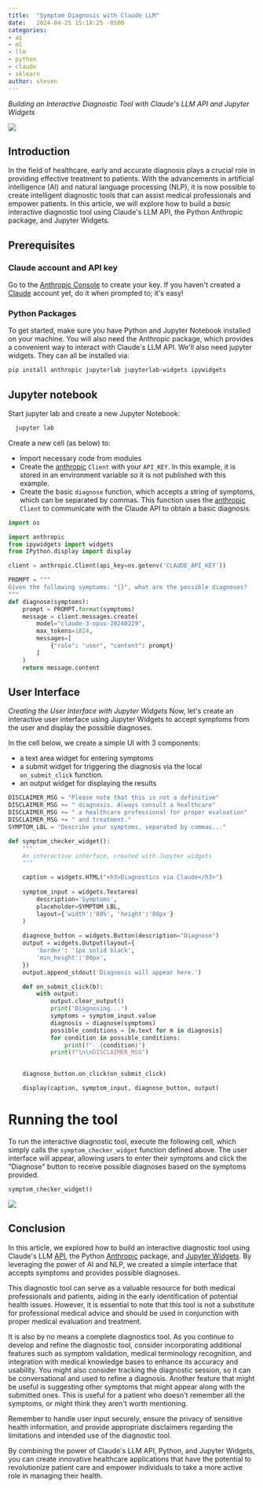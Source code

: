 ```yaml
---
title:  "Symptom Diagnosis with Claude LLM"
date:   2024-04-25 15:18:25 -0500
categories:
- ai
- ml
- llm
- python
- claude
- sklearn
author: steven
---
```


_Building an Interactive Diagnostic Tool with Claude's LLM API and Jupyter Widgets_

![](https://raw.githubusercontent.com/git-steven/git-steven.github.io/master/assets/images/claude-diagnose-md.png)

## Introduction
In the field of healthcare, early and accurate diagnosis plays a crucial role in providing effective treatment to patients. With the advancements in artificial intelligence (AI) and natural language processing (NLP), it is now possible to create intelligent diagnostic tools that can assist medical professionals and empower patients. In this article, we will explore how to build a _basic_ interactive diagnostic tool using Claude's LLM API, the Python Anthropic package, and Jupyter Widgets.

## Prerequisites

### Claude account and API key
Go to the [Anthropic Console](https://console.anthropic.com/settings/keys) to create your key.  If you haven't created a [Claude](https://claude.ai/) account yet, do it when prompted to; it's easy!

### Python Packages
To get started, make sure you have Python and Jupyter Notebook installed on your machine. You will also need the Anthropic package, which provides a convenient way to interact with Claude's LLM API.  We'll also need jupyter widgets.  They can all be installed via:

```bash
pip install anthropic jupyterlab jupyterlab-widgets ipywidgets
```

## Jupyter notebook 
Start jupyter lab and create a new Jupyter Notebook:
```bash
  jupyter lab
```

Create a new cell (as below) to:
* Import necessary code from modules
* Create the [anthropic](https://pypi.org/project/anthropic/) `Client` with your `API_KEY`.  In this example, it is stored in an environment variable so it is not published with this example.  
* Create the basic `diagnose` function, which accepts a string of symptoms, which can be separated by commas.  This function uses the [anthropic](https://pypi.org/project/anthropic/) `Client` to communicate with the Claude API to obtain a basic diagnosis.  


```python
import os

import anthropic
from ipywidgets import widgets
from IPython.display import display

client = anthropic.Client(api_key=os.getenv('CLAUDE_API_KEY'))

PROMPT = """
Given the following symptoms: "{}", what are the possible diagnoses?
"""
def diagnose(symptoms):
    prompt = PROMPT.format(symptoms)
    message = client.messages.create(
        model="claude-3-opus-20240229",
        max_tokens=1024,
        messages=[
            {"role": "user", "content": prompt}
        ]
    )
    return message.content
```

## User Interface
_Creating the User Interface with Jupyter Widgets_
Now, let's create an interactive user interface using Jupyter Widgets to accept symptoms from the user and display the possible diagnoses.

In the cell below, we create a simple UI with 3 components:
* a text area widget for entering symptoms
* a submit widget for triggering the diagnosis via the local `on_submit_click` function.
* an output widget for displaying the results


```python
DISCLAIMER_MSG = "Please note that this is not a definitive"
DISCLAIMER_MSG += " diagnosis. Always consult a healthcare"
DISCLAIMER_MSG += " a healthcare professional for proper evaluation"
DISCLAIMER_MSG += " and treatment."
SYMPTOM_LBL = "Describe your symptoms, separated by commas..."

def symptom_checker_widget():
    """
    An interactive interface, created with Jupyter widgets
    """

    caption = widgets.HTML("<h3>Diagnostics via Claude</h3>")
    
    symptom_input = widgets.Textarea(
        description='Symptoms',
        placeholder=SYMPTOM_LBL,
        layout={'width':'80%', 'height':'80px'}
    )
    
    diagnose_button = widgets.Button(description="Diagnose")
    output = widgets.Output(layout={
        'border': '1px solid black',
        'min_height':'80px',
    })
    output.append_stdout('Diagnosis will appear here.')

    def on_submit_click(b):
        with output:
            output.clear_output()
            print('Diagnosing...')
            symptoms = symptom_input.value
            diagnosis = diagnose(symptoms)
            possible_conditions = [m.text for m in diagnosis]            
            for condition in possible_conditions:
                print(f"- {condition}")
            print(f"\n\nDISCLAIMER_MSG")
            

    diagnose_button.on_click(on_submit_click)

    display(caption, symptom_input, diagnose_button, output)
```

# Running the tool
To run the interactive diagnostic tool, execute the following cell, which simply calls the `symptom_checker_widget` function defined above. The user interface will appear, allowing users to enter their symptoms and click the "Diagnose" button to receive possible diagnoses based on the symptoms provided.


```python
symptom_checker_widget()
```
![](https://raw.githubusercontent.com/git-steven/git-steven.github.io/master/assets/images/claude-diag-ui.png)

## Conclusion
In this article, we explored how to build an interactive diagnostic tool using Claude's LLM [API](https://docs.anthropic.com/claude/reference/client-sdks), the Python [Anthropic](https://pypi.org/project/anthropic/) package, and [Jupyter Widgets](https://ipywidgets.readthedocs.io/). By leveraging the power of AI and NLP, we created a simple interface that accepts symptoms and provides possible diagnoses.

This diagnostic tool can serve as a valuable resource for both medical professionals and patients, aiding in the early identification of potential health issues. However, it is essential to note that this tool is not a substitute for professional medical advice and should be used in conjunction with proper medical evaluation and treatment.  
  
It is also by no means a complete diagnostics tool.  As you continue to develop and refine the diagnostic tool, consider incorporating additional features such as symptom validation, medical terminology recognition, and integration with medical knowledge bases to enhance its accuracy and usability.  You might also consider tracking the diagnostic session, so it can be conversational and used to refine a diagnosis.  Another feature that might be useful is suggesting other symptoms that might appear along with the submitted ones.  This is useful for a patient who doesn't remember all the symptoms, or might think they aren't worth mentioning.  

Remember to handle user input securely, ensure the privacy of sensitive health information, and provide appropriate disclaimers regarding the limitations and intended use of the diagnostic tool.

By combining the power of Claude's LLM API, Python, and Jupyter Widgets, you can create innovative healthcare applications that have the potential to revolutionize patient care and empower individuals to take a more active role in managing their health.
